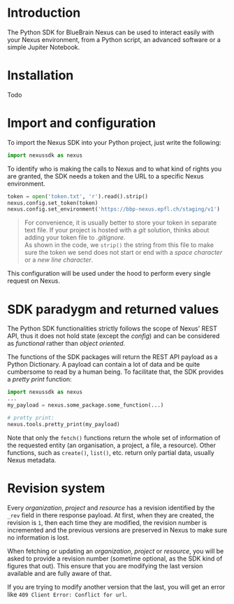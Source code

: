 # Introduction
The Python SDK for BlueBrain Nexus can be used to interact easily with your Nexus environment, from a Python script, an advanced software or a simple Jupiter Notebook.

# Installation
Todo

# Import and configuration
To import the Nexus SDK into your Python project, just write the following:
```python
import nexussdk as nexus
```

To identify who is making the calls to Nexus and to what kind of rights you are granted, the SDK needs a token and the URL to a specific Nexus environment.

```python
token = open('token.txt', 'r').read().strip()
nexus.config.set_token(token)
nexus.config.set_environment('https://bbp-nexus.epfl.ch/staging/v1')
```

> For convenience, it is usually better to store your token in separate text file. If your project is hosted with a *git* solution, thinks about adding your token file to *.gitignore*.  
As shown in the code, we `strip()` the string from this file to make sure the token we send does not start or end with a *space character* or a *new line character*.

This configuration will be used under the hood to perform every single request on Nexus.

# SDK paradygm and returned values
The Python SDK functionalities strictly follows the scope of Nexus' REST API, thus it does not hold state (except the *config*) and can be considered as *functional* rather than *object oriented*.  

The functions of the SDK packages will return the REST API payload as a Python Dictionary. A payload can contain a lot of data and be quite cumbersome to read by a human being. To facilitate that, the SDK provides a *pretty print* function:

```python
import nexussdk as nexus
...
my_payload = nexus.some_package.some_function(...)

# pretty print:
nexus.tools.pretty_print(my_payload)
```

Note that only the `fetch()` functions return the whole set of information of the requested entity (an organisation, a project, a file, a resource). Other functions, such as `create()`, `list()`, etc. return only partial data, usually Nexus metadata.

# Revision system
Every *organization*, *project* and *resource* has a revision identified by the `_rev` field in there response payload. At first, when they are created, the revision is `1`, then each time they are modified, the revision number is incremented and the previous versions are preserved in Nexus to make sure no information is lost.

When fetching or updating an *organization*, *project* or *resource*, you will be asked to provide a revision number (sometime optional, as the SDK kind of figures that out). This ensure that you are modifying the last version available and are fully aware of that.  

If you are trying to modify another version that the last, you will get an error like `409 Client Error: Conflict for url`.
